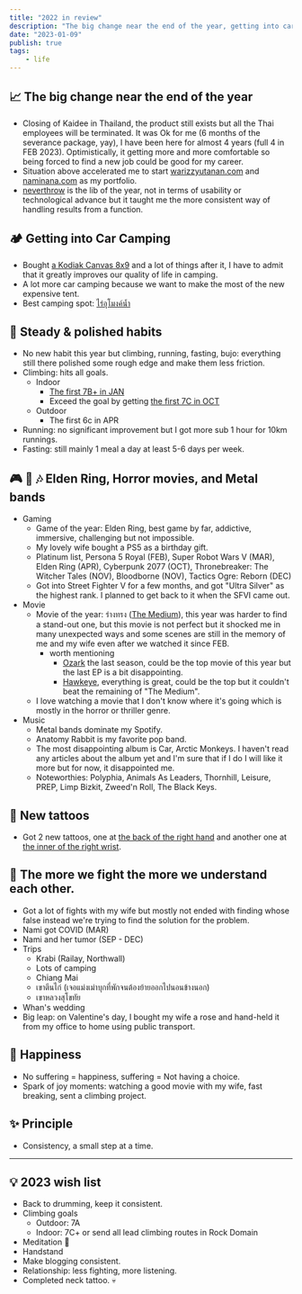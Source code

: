 ```yaml
---
title: "2022 in review"
description: "The big change near the end of the year, getting into car camping, steady & polished habits, Elden Ring, Horror movies, Metal bands, The more we fight the more we understand each other, happiness, principle and 2023 wish list."
date: "2023-01-09"
publish: true
tags:
    - life
---
```


## 📈 The big change near the end of the year
- Closing of Kaidee in Thailand, the product still exists but all the Thai employees will be terminated. It was Ok for me (6 months of the severance package, yay), I have been here for almost 4 years (full 4 in FEB 2023). Optimistically, it getting more and more comfortable so being forced to find a new job could be good for my career.
- Situation above accelerated me to start [warizzyutanan.com](https://www.warizzyutanan.com) and [naminana.com](https://www.naminana.com) as my portfolio.
- [neverthrow](https://www.npmjs.com/package/neverthrow) is the lib of the year, not in terms of usability or technological advance but it taught me the more consistent way of handling results from a function.


## 🏕️ Getting into Car Camping
- Bought [a Kodiak Canvas 8x9](https://www.google.com/search?q=kodiak+canvas+8x9) and a lot of things after it, I have to admit that it greatly improves our quality of life in camping.
- A lot more car camping because we want to make the most of the new expensive tent.
- Best camping spot: [ไร่อุโมงค์น้ำ](https://www.facebook.com/ไร่อุโมงค์น้ำ-930008360407443/)

## 🧗 Steady & polished habits
- No new habit this year but climbing, running, fasting, bujo: everything still there polished some rough edge and make them less friction.
- Climbing: hits all goals.
    - Indoor
      - [The first 7B+ in JAN](https://www.instagram.com/reel/CZHZsZrlY5j/?utm_source=ig_web_copy_link)
      - Exceed the goal by getting [the first 7C in OCT](https://www.instagram.com/reel/CjWobCQpXfm/?utm_source=ig_web_copy_link) 
    - Outdoor
      - The first 6c in APR
- Running: no significant improvement but I got more sub 1 hour for 10km runnings.
- Fasting: still mainly 1 meal a day at least 5-6 days per week.

## 🎮 🎥 🎶 Elden Ring, Horror movies, and Metal bands
- Gaming
  - Game of the year: Elden Ring, best game by far, addictive, immersive, challenging but not impossible.
  - My lovely wife bought a PS5 as a birthday gift.
  - Platinum list, Persona 5 Royal (FEB), Super Robot Wars V (MAR), Elden Ring (APR), Cyberpunk 2077 (OCT), Thronebreaker: The Witcher Tales (NOV), Bloodborne (NOV), Tactics Ogre: Reborn (DEC)
  - Got into Street Fighter V for a few months, and got "Ultra Silver" as the highest rank. I planned to get back to it when the SFVI came out.
- Movie
  - Movie of the year: ร่างทรง ([The Medium](https://www.imdb.com/title/tt13446168/)), this year was harder to find a stand-out one, but this movie is not perfect but it shocked me in many unexpected ways and some scenes are still in the memory of me and my wife even after we watched it since FEB.
    - worth mentioning
      - [Ozark](https://www.imdb.com/title/tt5071412/) the last season, could be the top movie of this year but the last EP is a bit disappointing.
      - [Hawkeye](https://www.imdb.com/title/tt10160804/), everything is great, could be the top but it couldn't beat the remaining of "The Medium".
  - I love watching a movie that I don't know where it's going which is mostly in the horror or thriller genre.
- Music
  - Metal bands dominate my Spotify.
  - Anatomy Rabbit is my favorite pop band.
  - The most disappointing album is Car, Arctic Monkeys. I haven't read any articles about the album yet and I'm sure that if I do I will like it more but for now, it disappointed me.
  - Noteworthies: Polyphia, Animals As Leaders, Thornhill, Leisure, PREP, Limp Bizkit, Zweed'n Roll, The Black Keys.

## 🎨 New tattoos
- Got 2 new tattoos, one at [the back of the right hand](https://www.instagram.com/p/Cf9C-teJAh_/?utm_source=ig_web_copy_link) and another one at [the inner of the right wrist](https://www.instagram.com/p/ChH-sRWpvdx/?utm_source=ig_web_copy_link).


## 🤟 The more we fight the more we understand each other.
- Got a lot of fights with my wife but mostly not ended with finding whose false instead we're trying to find the solution for the problem.
- Nami got COVID (MAR)
- Nami and her tumor (SEP - DEC)
- Trips
  - Krabi (Railay, Northwall)
  - Lots of camping
  - Chiang Mai
  - เขาตีนไก่ (เจอแม่งเม่าบุกที่พักจนต้องย้ายออกไปนอนข้างนอก)
  - เขาหลวงสุโขทัย
- Whan's wedding
- Big leap: on Valentine's day, I bought my wife a rose and hand-held it from my office to home using public transport.

## 🙂 Happiness
- No suffering = happiness, suffering = Not having a choice.
- Spark of joy moments: watching a good movie with my wife, fast breaking, sent a climbing project.

## ✨ Principle
- Consistency, a small step at a time.

---

## 💡 2023 wish list
- Back to drumming, keep it consistent.
- Climbing goals
  - Outdoor: 7A
  - Indoor: 7C+ or send all lead climbing routes in Rock Domain
- Meditation 🧘
- Handstand
- Make blogging consistent.
- Relationship: less fighting, more listening.
- Completed neck tattoo. 💀